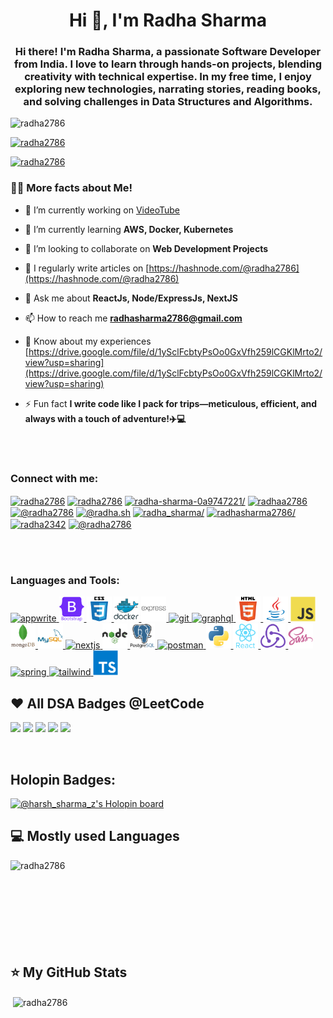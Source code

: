 <h1 align="center">Hi 👋, I'm Radha Sharma</h1>


<h3 align="center">Hi there! I'm Radha Sharma, a passionate Software Developer from India. I love to learn through hands-on projects, blending creativity with technical expertise. In my free time, I enjoy exploring new technologies, narrating stories, reading books, and solving challenges in Data Structures and Algorithms.</h3>


<p align="left"> <img src="https://komarev.com/ghpvc/?username=radha2786&label=Profile%20views&color=0e75b6&style=flat" alt="radha2786" /> </p>

<p align="left"> <a href="https://twitter.com/radha2786" target="blank"><img src="https://img.shields.io/twitter/follow/radha2786?logo=twitter&style=for-the-badge" alt="radha2786" /></a> </p>
<p align="left"> <a href="https://github.com/ryo-ma/github-profile-trophy"><img src="https://github-profile-trophy.vercel.app/?username=radha2786" alt="radha2786" /></a> </p>

### 🙋‍♂️ More facts about Me!
- 🔭 I’m currently working on [VideoTube](https://github.com/Radha2786/Backend-Mega-Project)

- 🌱 I’m currently learning **AWS, Docker, Kubernetes**

- 👯 I’m looking to collaborate on **Web Development Projects**

- 📝 I regularly write articles on [https://hashnode.com/@radha2786](https://hashnode.com/@radha2786)

- 💬 Ask me about **ReactJs, Node/ExpressJs, NextJS**

- 📫 How to reach me **radhasharma2786@gmail.com**

- 📄 Know about my experiences [https://drive.google.com/file/d/1ySclFcbtyPsOo0GxVfh259lCGKlMrto2/view?usp=sharing](https://drive.google.com/file/d/1ySclFcbtyPsOo0GxVfh259lCGKlMrto2/view?usp=sharing)

- ⚡ Fun fact **I write code like I pack for trips—meticulous, efficient, and always with a touch of adventure!✈️💻**



<br/>
<br/>

<h3 align="left">Connect with me:</h3>
<p align="left">
<a href="https://dev.to/radha2786" target="blank"><img align="center" src="https://raw.githubusercontent.com/rahuldkjain/github-profile-readme-generator/master/src/images/icons/Social/devto.svg" alt="radha2786" height="30" width="40" /></a>
<a href="https://twitter.com/radha2786" target="blank"><img align="center" src="https://raw.githubusercontent.com/rahuldkjain/github-profile-readme-generator/master/src/images/icons/Social/twitter.svg" alt="radha2786" height="30" width="40" /></a>
<a href="https://linkedin.com/in/radha-sharma-0a9747221/" target="blank"><img align="center" src="https://raw.githubusercontent.com/rahuldkjain/github-profile-readme-generator/master/src/images/icons/Social/linked-in-alt.svg" alt="radha-sharma-0a9747221/" height="30" width="40" /></a>
<a href="https://instagram.com/radhaa2786" target="blank"><img align="center" src="https://raw.githubusercontent.com/rahuldkjain/github-profile-readme-generator/master/src/images/icons/Social/instagram.svg" alt="radhaa2786" height="30" width="40" /></a>
<a href="https://hashnode.com/@radha2786" target="blank"><img align="center" src="https://raw.githubusercontent.com/rahuldkjain/github-profile-readme-generator/master/src/images/icons/Social/hashnode.svg" alt="@radha2786" height="30" width="40" /></a>
<a href="https://medium.com/@radha.sh" target="blank"><img align="center" src="https://raw.githubusercontent.com/rahuldkjain/github-profile-readme-generator/master/src/images/icons/Social/medium.svg" alt="@radha.sh" height="30" width="40" /></a>
<a href="https://www.leetcode.com/radha_sharma/" target="blank"><img align="center" src="https://raw.githubusercontent.com/rahuldkjain/github-profile-readme-generator/master/src/images/icons/Social/leet-code.svg" alt="radha_sharma/" height="30" width="40" /></a>
<a href="https://auth.geeksforgeeks.org/user/radhasharma2786/" target="blank"><img align="center" src="https://raw.githubusercontent.com/rahuldkjain/github-profile-readme-generator/master/src/images/icons/Social/geeks-for-geeks.svg" alt="radhasharma2786/" height="30" width="40" /></a>
<a href="https://discord.gg/radha2342" target="blank"><img align="center" src="https://raw.githubusercontent.com/rahuldkjain/github-profile-readme-generator/master/src/images/icons/Social/discord.svg" alt="radha2342" height="30" width="40" /></a>
<a href="/@radha2786" target="blank"><img align="center" src="https://raw.githubusercontent.com/rahuldkjain/github-profile-readme-generator/master/src/images/icons/Social/rss.svg" alt="@radha2786" height="30" width="40" /></a>
</p>

<br/>
<br/>


<h3 align="left">Languages and Tools:</h3>
<p align="left"> <a href="https://appwrite.io" target="_blank" rel="noreferrer"> <img src="https://www.vectorlogo.zone/logos/appwriteio/appwriteio-icon.svg" alt="appwrite" width="40" height="40"/> </a> <a href="https://getbootstrap.com" target="_blank" rel="noreferrer"> <img src="https://raw.githubusercontent.com/devicons/devicon/master/icons/bootstrap/bootstrap-plain-wordmark.svg" alt="bootstrap" width="40" height="40"/> </a> <a href="https://www.w3schools.com/css/" target="_blank" rel="noreferrer"> <img src="https://raw.githubusercontent.com/devicons/devicon/master/icons/css3/css3-original-wordmark.svg" alt="css3" width="40" height="40"/> </a> <a href="https://www.docker.com/" target="_blank" rel="noreferrer"> <img src="https://raw.githubusercontent.com/devicons/devicon/master/icons/docker/docker-original-wordmark.svg" alt="docker" width="40" height="40"/> </a> <a href="https://expressjs.com" target="_blank" rel="noreferrer"> <img src="https://raw.githubusercontent.com/devicons/devicon/master/icons/express/express-original-wordmark.svg" alt="express" width="40" height="40"/> </a> <a href="https://git-scm.com/" target="_blank" rel="noreferrer"> <img src="https://www.vectorlogo.zone/logos/git-scm/git-scm-icon.svg" alt="git" width="40" height="40"/> </a> <a href="https://graphql.org" target="_blank" rel="noreferrer"> <img src="https://www.vectorlogo.zone/logos/graphql/graphql-icon.svg" alt="graphql" width="40" height="40"/> </a> <a href="https://www.w3.org/html/" target="_blank" rel="noreferrer"> <img src="https://raw.githubusercontent.com/devicons/devicon/master/icons/html5/html5-original-wordmark.svg" alt="html5" width="40" height="40"/> </a> <a href="https://www.java.com" target="_blank" rel="noreferrer"> <img src="https://raw.githubusercontent.com/devicons/devicon/master/icons/java/java-original.svg" alt="java" width="40" height="40"/> </a> <a href="https://developer.mozilla.org/en-US/docs/Web/JavaScript" target="_blank" rel="noreferrer"> <img src="https://raw.githubusercontent.com/devicons/devicon/master/icons/javascript/javascript-original.svg" alt="javascript" width="40" height="40"/> </a> <a href="https://www.mongodb.com/" target="_blank" rel="noreferrer"> <img src="https://raw.githubusercontent.com/devicons/devicon/master/icons/mongodb/mongodb-original-wordmark.svg" alt="mongodb" width="40" height="40"/> </a> <a href="https://www.mysql.com/" target="_blank" rel="noreferrer"> <img src="https://raw.githubusercontent.com/devicons/devicon/master/icons/mysql/mysql-original-wordmark.svg" alt="mysql" width="40" height="40"/> </a> <a href="https://nextjs.org/" target="_blank" rel="noreferrer"> <img src="https://cdn.worldvectorlogo.com/logos/nextjs-2.svg" alt="nextjs" width="40" height="40"/> </a> <a href="https://nodejs.org" target="_blank" rel="noreferrer"> <img src="https://raw.githubusercontent.com/devicons/devicon/master/icons/nodejs/nodejs-original-wordmark.svg" alt="nodejs" width="40" height="40"/> </a> <a href="https://www.postgresql.org" target="_blank" rel="noreferrer"> <img src="https://raw.githubusercontent.com/devicons/devicon/master/icons/postgresql/postgresql-original-wordmark.svg" alt="postgresql" width="40" height="40"/> </a> <a href="https://postman.com" target="_blank" rel="noreferrer"> <img src="https://www.vectorlogo.zone/logos/getpostman/getpostman-icon.svg" alt="postman" width="40" height="40"/> </a> <a href="https://www.python.org" target="_blank" rel="noreferrer"> <img src="https://raw.githubusercontent.com/devicons/devicon/master/icons/python/python-original.svg" alt="python" width="40" height="40"/> </a> <a href="https://reactjs.org/" target="_blank" rel="noreferrer"> <img src="https://raw.githubusercontent.com/devicons/devicon/master/icons/react/react-original-wordmark.svg" alt="react" width="40" height="40"/> </a> <a href="https://redux.js.org" target="_blank" rel="noreferrer"> <img src="https://raw.githubusercontent.com/devicons/devicon/master/icons/redux/redux-original.svg" alt="redux" width="40" height="40"/> </a> <a href="https://sass-lang.com" target="_blank" rel="noreferrer"> <img src="https://raw.githubusercontent.com/devicons/devicon/master/icons/sass/sass-original.svg" alt="sass" width="40" height="40"/> </a> <a href="https://spring.io/" target="_blank" rel="noreferrer"> <img src="https://www.vectorlogo.zone/logos/springio/springio-icon.svg" alt="spring" width="40" height="40"/> </a> <a href="https://tailwindcss.com/" target="_blank" rel="noreferrer"> <img src="https://www.vectorlogo.zone/logos/tailwindcss/tailwindcss-icon.svg" alt="tailwind" width="40" height="40"/> </a> <a href="https://www.typescriptlang.org/" target="_blank" rel="noreferrer"> <img src="https://raw.githubusercontent.com/devicons/devicon/master/icons/typescript/typescript-original.svg" alt="typescript" width="40" height="40"/> </a> </p>

## :heart: All DSA Badges @LeetCode
<img src="https://assets.leetcode.com/static_assets/marketing/2024-100.gif" width="60px"></img>
<img src="https://assets.leetcode.com/static_assets/marketing/2024-50.gif" width="60px"></img>
<img src="https://assets.leetcode.com/static_assets/marketing/2023-50.gif" width="60px"></img>
<img src="https://assets.leetcode.com/static_assets/marketing/2023-100.gif" width="60px"></img>
<img src="https://assets.leetcode.com/static_assets/marketing/365.gif" width="65px"></img>

<!-- <br/> -->
<br/>

## Holopin Badges:
[![@harsh_sharma_z's Holopin board](https://holopin.me/harsh_sharma_z)](https://holopin.io/@harsh_sharma_z)


## :computer: Mostly used Languages

<p><img align="left" src="https://github-readme-stats.vercel.app/api/top-langs?username=radha2786&show_icons=true&locale=en&layout=compact&theme=react&hide_border=true&bg_color=0D1117" alt="radha2786" /></p>

<br/>
<br/>

<br/>
<br/>

<br/>
<br/>

<br/>
<br/>

## :star: My GitHub Stats

<p>&nbsp;<img align="center" src="https://github-readme-stats.vercel.app/api?username=radha2786&show_icons=true&theme=react&hide_border=true&bg_color=0D1117" alt="radha2786" /></p>

